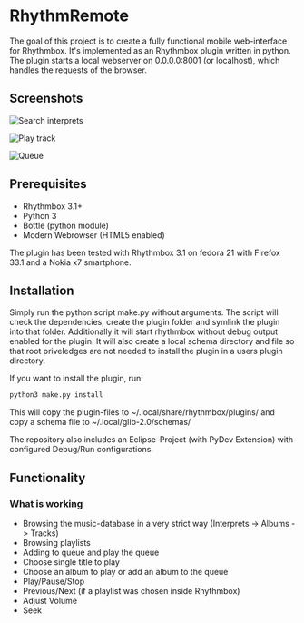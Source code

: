 # RhythmRemote

The goal of this project is to create a fully functional mobile web-interface for Rhythmbox.
It's implemented as an Rhythmbox plugin written in python. The plugin starts a local webserver
on 0.0.0.0:8001 (or localhost), which handles the requests of the browser.

## Screenshots
![Search interprets](https://raw.github.com/erti/rhythmbox-rhythmremote/master/screenshots/interprets.png "Search interprets")

![Play track](https://raw.github.com/erti/rhythmbox-rhythmremote/master/screenshots/play.png "Play tracks")

![Queue](https://raw.github.com/erti/rhythmbox-rhythmremote/master/screenshots/queue.png "Queue")

## Prerequisites

* Rhythmbox 3.1+
* Python 3
* Bottle (python module)
* Modern Webrowser (HTML5 enabled)

The plugin has been tested with Rhythmbox 3.1 on fedora 21 with Firefox 33.1 and a Nokia x7 smartphone.

## Installation

Simply run the python script make.py without arguments. The script will check the dependencies, 
create the plugin folder and symlink the plugin into that folder. Additionally it will start 
rhythmbox without debug output enabled for the plugin. It will also create a local schema directory
and file so that root priveledges are not needed to install the plugin in a users plugin directory.

If you want to install the plugin, run:

```bash
python3 make.py install
```

This will copy the plugin-files to ~/.local/share/rhythmbox/plugins/
and copy a schema file to ~/.local/glib-2.0/schemas/

The repository also includes an Eclipse-Project (with PyDev Extension) with configured Debug/Run configurations. 

## Functionality

### What is working

* Browsing the music-database in a very strict way (Interprets -> Albums -> Tracks)
* Browsing playlists
* Adding to queue and play the queue
* Choose single title to play
* Choose an album to play or add an album to the queue
* Play/Pause/Stop
* Previous/Next (if a playlist was chosen inside Rhythmbox)
* Adjust Volume
* Seek
